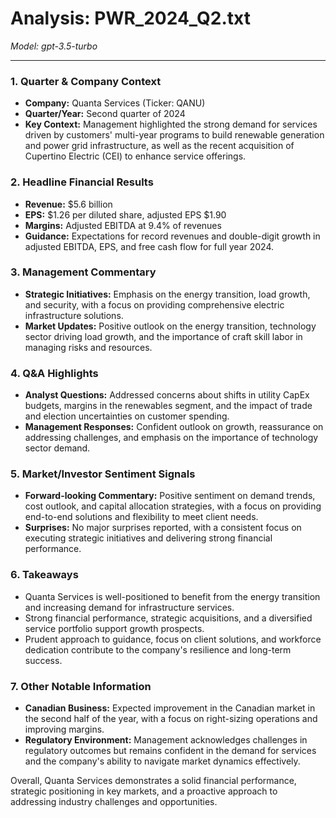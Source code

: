 # Analysis: PWR_2024_Q2.txt

*Model: gpt-3.5-turbo*

---

### 1. Quarter & Company Context
- **Company:** Quanta Services (Ticker: QANU)
- **Quarter/Year:** Second quarter of 2024
- **Key Context:** Management highlighted the strong demand for services driven by customers' multi-year programs to build renewable generation and power grid infrastructure, as well as the recent acquisition of Cupertino Electric (CEI) to enhance service offerings.

### 2. Headline Financial Results
- **Revenue:** $5.6 billion
- **EPS:** $1.26 per diluted share, adjusted EPS $1.90
- **Margins:** Adjusted EBITDA at 9.4% of revenues
- **Guidance:** Expectations for record revenues and double-digit growth in adjusted EBITDA, EPS, and free cash flow for full year 2024.

### 3. Management Commentary
- **Strategic Initiatives:** Emphasis on the energy transition, load growth, and security, with a focus on providing comprehensive electric infrastructure solutions.
- **Market Updates:** Positive outlook on the energy transition, technology sector driving load growth, and the importance of craft skill labor in managing risks and resources.

### 4. Q&A Highlights
- **Analyst Questions:** Addressed concerns about shifts in utility CapEx budgets, margins in the renewables segment, and the impact of trade and election uncertainties on customer spending.
- **Management Responses:** Confident outlook on growth, reassurance on addressing challenges, and emphasis on the importance of technology sector demand.

### 5. Market/Investor Sentiment Signals
- **Forward-looking Commentary:** Positive sentiment on demand trends, cost outlook, and capital allocation strategies, with a focus on providing end-to-end solutions and flexibility to meet client needs.
- **Surprises:** No major surprises reported, with a consistent focus on executing strategic initiatives and delivering strong financial performance.

### 6. Takeaways
- Quanta Services is well-positioned to benefit from the energy transition and increasing demand for infrastructure services.
- Strong financial performance, strategic acquisitions, and a diversified service portfolio support growth prospects.
- Prudent approach to guidance, focus on client solutions, and workforce dedication contribute to the company's resilience and long-term success.

### 7. Other Notable Information
- **Canadian Business:** Expected improvement in the Canadian market in the second half of the year, with a focus on right-sizing operations and improving margins.
- **Regulatory Environment:** Management acknowledges challenges in regulatory outcomes but remains confident in the demand for services and the company's ability to navigate market dynamics effectively.

Overall, Quanta Services demonstrates a solid financial performance, strategic positioning in key markets, and a proactive approach to addressing industry challenges and opportunities.